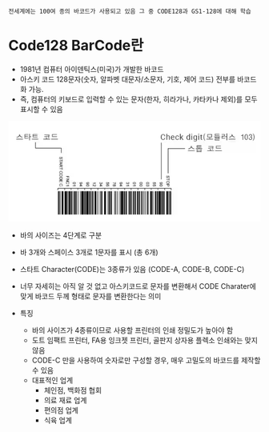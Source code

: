 ```
전세계에는 100여 종의 바코드가 사용되고 있음 그 중 CODE128과 GS1-128에 대해 학습
```

# Code128 BarCode란
- 1981년 컴퓨터 아이덴틱스(미국)가 개발한 바코드
- 아스키 코드 128문자(숫자, 알파벳 대문자/소문자, 기호, 제어 코드) 전부를 바코드화 가능.
- 즉, 컴퓨터의 키보드로 입력할 수 있는 문자(한자, 히라가나, 카타카나 제외)를 모두 표시할 수 있음

<img src="./images/barcode1.png" />

- 바의 사이즈는 4단계로 구분
- 바 3개와 스페이스 3개로 1문자를 표시 (총 6개)
- 스타트 Character(CODE)는 3종류가 있음 (CODE-A, CODE-B, CODE-C)
- 너무 자세히는 아직 알 것 없고 아스키코드로 문자를 변환해서 CODE Charater에 맞게 바코드 두께 형태로 문자를 변환한다는 의미

- 특징
    - 바의 사이즈가 4종류이므로 사용할 프린터의 인쇄 정밀도가 높아야 함
    - 도트 임팩트 프린터, FA용 잉크젯 프린터, 골판지 상자용 플렉소 인쇄와는 맞지 않음
    - CODE-C 만을 사용하여 숫자로만 구성할 경우, 매우 고밀도의 바코드를 제작할 수 있음
    - 대표적인 업계
        - 체인점, 백화점 협회
        - 의료 재료 업계
        - 편의점 업계
        - 식육 업계